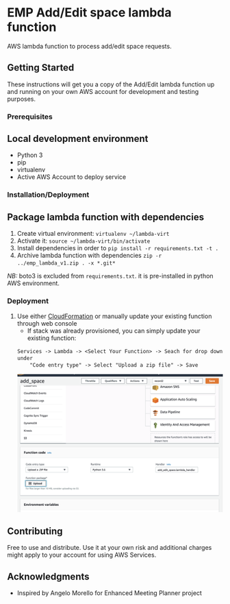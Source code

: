 # EMP Add/Edit space lambda function

AWS lambda function to process add/edit space requests.

## Getting Started

These instructions will get you a copy of the Add/Edit lambda function up and running on your own AWS account for 
development and testing purposes. 

### Prerequisites

## Local development environment

* Python 3
* pip
* virtualenv
* Active AWS Account to deploy service

### Installation/Deployment

## Package lambda function with dependencies 

1. Create virtual environment: `virtualenv ~/lambda-virt`
2. Activate it: `source ~/lambda-virt/bin/activate`
3. Install dependencies in order to `pip install -r requirements.txt -t .`
4. Archive lambda function with dependencies `zip -r ../emp_lambda_v1.zip . -x *.git*`

*NB:* boto3 is excluded from `requirements.txt`. it is pre-installed in python AWS environment.

### Deployment

1. Use either [CloudFormation](https://github.com/roman-burdakov/emp-aws-stack-cf) or manually 
update your existing function through web console
    * If stack was already provisioned, you can simply update your existing function:
    ```
    Services -> Lambda -> <Select Your Function> -> Seach for drop down under 
        "Code entry type" -> Select "Upload a zip file" -> Save
    ```
    ![Upload lambda function](doc/img/update_lambda_function.png "Upload lambda function")


## Contributing

Free to use and distribute. Use it at your own risk and additional charges might apply to your account for using AWS Services.

## Acknowledgments

* Inspired by Angelo Morello for Enhanced Meeting Planner project
